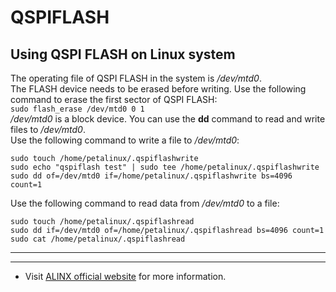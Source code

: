 # QSPIFLASH
## Using QSPI FLASH on Linux system
The operating file of QSPI FLASH in the system is */dev/mtd0*. \
The FLASH device needs to be erased before writing. Use the following command to erase the first sector of QSPI FLASH:\
`sudo flash_erase /dev/mtd0 0 1`\
*/dev/mtd0* is a block device. You can use the **dd** command to read and write files to */dev/mtd0*. \
Use the following command to write a file to */dev/mtd0*:
```
sudo touch /home/petalinux/.qspiflashwrite
sudo echo "qspiflash test" | sudo tee /home/petalinux/.qspiflashwrite
sudo dd of=/dev/mtd0 if=/home/petalinux/.qspiflashwrite bs=4096 count=1
```
Use the following command to read data from */dev/mtd0* to a file:
```
sudo touch /home/petalinux/.qspiflashread
sudo dd if=/dev/mtd0 of=/home/petalinux/.qspiflashread bs=4096 count=1
sudo cat /home/petalinux/.qspiflashread
```

---
---
- Visit [ALINX official website](https://www.alinx.com) for more information.

